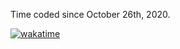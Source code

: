 Time coded since October 26th, 2020.

[![wakatime](https://wakatime.com/badge/user/7ff0c590-7794-4fb5-8a19-5f1d1aaa52f6.svg)](https://wakatime.com/@7ff0c590-7794-4fb5-8a19-5f1d1aaa52f6)
